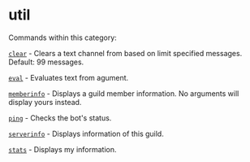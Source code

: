 # util

Commands within this category:

[`clear`](https://github.com/gazmull/eros-bot/tree/f8f44920020163f7b4cab3931dddcfdef75fdb7b/clear/README.md) - Clears a text channel from based on limit specified messages. Default: 99 messages.

[`eval`](https://github.com/gazmull/eros-bot/tree/f8f44920020163f7b4cab3931dddcfdef75fdb7b/eval/README.md) - Evaluates text from agument.

[`memberinfo`](https://github.com/gazmull/eros-bot/tree/f8f44920020163f7b4cab3931dddcfdef75fdb7b/memberinfo/README.md) - Displays a guild member information. No arguments will display yours instead.

[`ping`](https://github.com/gazmull/eros-bot/tree/f8f44920020163f7b4cab3931dddcfdef75fdb7b/ping/README.md) - Checks the bot's status.

[`serverinfo`](https://github.com/gazmull/eros-bot/tree/f8f44920020163f7b4cab3931dddcfdef75fdb7b/serverinfo/README.md) - Displays information of this guild.

[`stats`](https://github.com/gazmull/eros-bot/tree/f8f44920020163f7b4cab3931dddcfdef75fdb7b/stats/README.md) - Displays my information.

